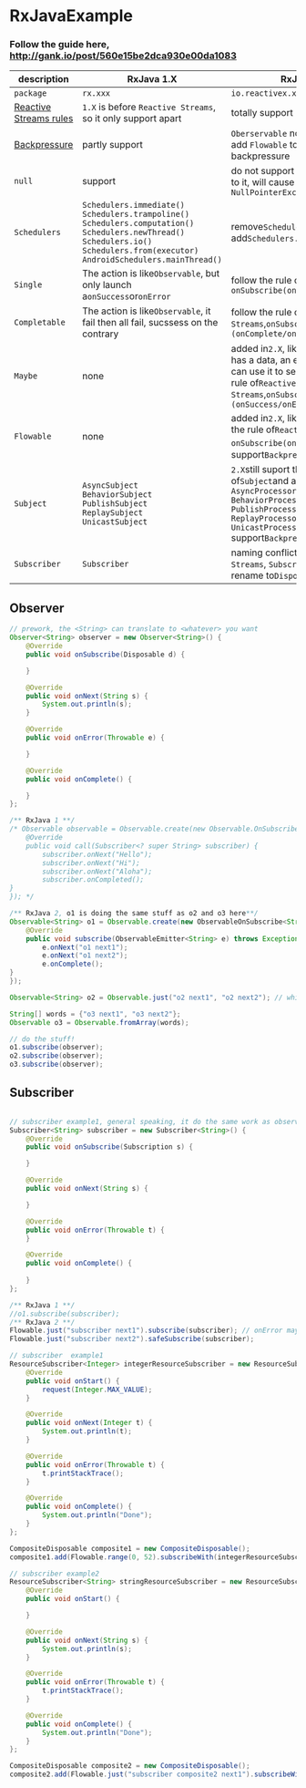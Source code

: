 # RxJavaExample
### Follow the guide here, http://gank.io/post/560e15be2dca930e00da1083

| description | RxJava 1.X | RxJava 2.X |
| ----- | ----- | ----- |
|`package`| `rx.xxx` | `io.reactivex.xxx` |
| [Reactive Streams rules](http://www.reactive-streams.org/) | `1.X` is before `Reactive Streams`, so it only support apart  | totally support |
|[Backpressure](https://github.com/ReactiveX/RxJava/wiki/Backpressure)|partly support|`Oberservable` not support<br> add `Flowable` to support backpressure|
|`null`| support | do not support `null`, if send `null` to it, will cause `NullPointerException` |
|`Schedulers`| `Schedulers.immediate()`<br>`Schedulers.trampoline()`<br>`Schedulers.computation()`<br>`Schedulers.newThread()`<br>`Schedulers.io()`<br>`Schedulers.from(executor)`<br>`AndroidSchedulers.mainThread()` | remove`Schedulers.immediate()`<br>add`Schedulers.single()`<br> |
|`Single`| The action is like`Observable`, but only launch a`onSuccess`or`onError` | follow the rule of`Reactive Streams`, `onSubscribe(onSuccess/onError)` |
|`Completable`| The action is like`Observable`, it fail then all fail, sucssess on the contrary | follow the rule of`Reactive Streams`,`onSubscribe (onComplete/onError)` |
|`Maybe`| none | added in`2.X`, like`Observable`, may has a data, an error or nothing. We can use it to send `null` follow the rule of`Reactive Streams`,`onSubscribe (onSuccess/onError/onComplete)` |
|`Flowable`| none | added in`2.X`, like`Observable`, follow the rule of`Reactive Streams`, `onSubscribe(onSuccess/onError)`，support`Backpressure` |
|`Subject`| `AsyncSubject`<br>`BehaviorSubject`<br>`PublishSubject`<br>`ReplaySubject`<br>`UnicastSubject` | `2.X`still suport the function of`Subject`and add following stuff<br>`AsyncProcessor`<br>`BehaviorProcessor`<br>`PublishProcessor`<br>`ReplayProcessor`<br>`UnicastProcessor`<br>support`Backpressure` |
|`Subscriber`| `Subscriber` | naming conflict with `Reactive Streams`, `Subscriber`already rename to`Disposable` |


## Observer
```java
// prework, the <String> can translate to <whatever> you want
Observer<String> observer = new Observer<String>() {
    @Override
    public void onSubscribe(Disposable d) {

    }

    @Override
    public void onNext(String s) {
        System.out.println(s);
    }

    @Override
    public void onError(Throwable e) {

    }

    @Override
    public void onComplete() {

    }
};

/** RxJava 1 **/
/* Observable observable = Observable.create(new Observable.OnSubscribe<String>() {
    @Override
    public void call(Subscriber<? super String> subscriber) {
        subscriber.onNext("Hello");
        subscriber.onNext("Hi");
        subscriber.onNext("Aloha");
        subscriber.onCompleted();
}
}); */

/** RxJava 2, o1 is doing the same stuff as o2 and o3 here**/
Observable<String> o1 = Observable.create(new ObservableOnSubscribe<String>() {
    @Override
    public void subscribe(ObservableEmitter<String> e) throws Exception {
        e.onNext("o1 next1");
        e.onNext("o1 next2");
        e.onComplete();
}
});

Observable<String> o2 = Observable.just("o2 next1", "o2 next2"); // which is include onComplete()

String[] words = {"o3 next1", "o3 next2"};
Observable o3 = Observable.fromArray(words);

// do the stuff!
o1.subscribe(observer);
o2.subscribe(observer);
o3.subscribe(observer);
```

## Subscriber

```java

// subscriber example1, general speaking, it do the same work as observer here
Subscriber<String> subscriber = new Subscriber<String>() {
    @Override
    public void onSubscribe(Subscription s) {

    }

    @Override
    public void onNext(String s) {

    }

    @Override
    public void onError(Throwable t) {
    }  

    @Override
    public void onComplete() {
    
    }
};

/** RxJava 1 **/
//o1.subscribe(subscriber);
/** RxJava 2 **/
Flowable.just("subscriber next1").subscribe(subscriber); // onError may not work at RxJava2
Flowable.just("subscriber next2").safeSubscribe(subscriber);

// subscriber  example1
ResourceSubscriber<Integer> integerResourceSubscriber = new ResourceSubscriber<Integer>() {
    @Override
    public void onStart() {
        request(Integer.MAX_VALUE);
    }

    @Override
    public void onNext(Integer t) {
        System.out.println(t);
    }

    @Override
    public void onError(Throwable t) {
        t.printStackTrace();
    }

    @Override
    public void onComplete() {
        System.out.println("Done");
    }
};

CompositeDisposable composite1 = new CompositeDisposable();
composite1.add(Flowable.range(0, 52).subscribeWith(integerResourceSubscriber));

// subscriber example2
ResourceSubscriber<String> stringResourceSubscriber = new ResourceSubscriber<String>() {
    @Override
    public void onStart() {

    }

    @Override
    public void onNext(String s) {
        System.out.println(s);
    }

    @Override
    public void onError(Throwable t) {
        t.printStackTrace();
    }

    @Override
    public void onComplete() {
        System.out.println("Done");
    }
};

CompositeDisposable composite2 = new CompositeDisposable();
composite2.add(Flowable.just("subscriber composite2 next1").subscribeWith(stringResourceSubscriber));


```


